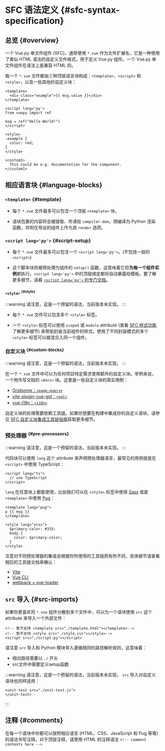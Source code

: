 # SFC 语法定义 {#sfc-syntax-specification}

## 总览 {#overview}

一个 Vue.py 单文件组件 (SFC)，通常使用 `*.vue` 作为文件扩展名，它是一种使用了类似 HTML 语法的自定义文件格式，用于定义 Vue.py 组件。一个 Vue.py 单文件组件在语法上是兼容 HTML 的。

每一个 `*.vue` 文件都由三种顶层语言块构成：`<template>`、`<script>` 和 `<style>`，以及一些其他的自定义块：

```vue
<template>
  <div class="example">{{ msg.value }}</div>
</template>

<script lang='py'>
from vuepy import ref

msg = ref("Hello World!")
</script>

<style>
.example {
  color: red;
}
</style>

<custom1>
  This could be e.g. documentation for the component.
</custom1>
```

## 相应语言块 {#language-blocks}

### `<template>` {#template}

- 每个 `*.vue` 文件最多可以包含一个顶层 `<template>` 块。

- 语块包裹的内容将会被提取、传递给 `compiler-dom`，预编译为 Python 渲染函数，并附在导出的组件上作为其 `render` 选项。

<!-- todo 暂不支持
### `<script>` {#script}

- 每个 `*.vue` 文件最多可以包含一个 `<script>` 块。(使用 [`<script setup>`](/api/sfc-script-setup) 的情况除外)

- 这个脚本代码块将作为 ES 模块执行。

- **默认导出**应该是 Vue 的组件选项对象，可以是一个对象字面量或是 [defineComponent](/api/general#definecomponent) 函数的返回值。
-->

### `<script lang='py'>` {#script-setup}

- 每个 `*.vue` 文件最多可以包含一个 `<script lang='py'>`。(不包括一般的 `<script>`)

- 这个脚本块将被预处理为组件的 `setup()` 函数，这意味着它将**为每一个组件实例**都执行。`<script lang='py'>` 中的顶层绑定都将自动暴露给模板。要了解更多细节，请看 [`<script lang='py'>` 的专门文档](/api/sfc-script-setup)。

### <sup class=''/> `<style>` <sup class="vt-badge dev-only" data-text="Reserved" /> {#style}

:::warning
请注意，这是一个预留的语法，当前版本未实现。
:::
<!-- end revered_text -->

- 每个 `*.vue` 文件可以包含多个 `<style>` 标签。

- 一个 `<style>` 标签可以使用 `scoped` 或 `module` attribute (查看 [SFC 样式功能](/api/sfc-css-features)了解更多细节) 来帮助封装当前组件的样式。使用了不同封装模式的多个 `<style>` 标签可以被混合入同一个组件。

### 自定义块 <sup class="vt-badge dev-only" data-text="Reserved" /> {#custom-blocks}

:::warning
请注意，这是一个预留的语法，当前版本未实现。
:::
<!-- end revered_text -->

在一个 `*.vue` 文件中可以为任何项目特定需求使用额外的自定义块。举例来说，一个用作写文档的 `<docs>` 块。这里是一些自定义块的真实用例：

- [Gridsome：`<page-query>`](https://gridsome.org/docs/querying-data/)
- [vite-plugin-vue-gql：`<gql>`](https://github.com/wheatjs/vite-plugin-vue-gql)
- [vue-i18n：`<i18n>`](https://github.com/intlify/bundle-tools/tree/main/packages/vite-plugin-vue-i18n#i18n-custom-block)

自定义块的处理需要依赖工具链。如果你想要在构建中集成你的自定义语块，请参见 [SFC 自定义块集成工具链指南](/guide/scaling-up/tooling#sfc-custom-block-integrations)获取更多细节。

<!-- todo 暂不支持
## 自动名称推导 {#automatic-name-inference}

SFC 在以下场景中会根据**文件名**自动推导其组件名：

- 开发警告信息中需要格式化组件名时；
- DevTools 中观察组件时；
- 递归组件自引用时。例如一个名为 `FooBar.vue` 的组件可以在模板中通过 `<FooBar/>` 引用自己。(同名情况下) 这比明确注册/导入的组件优先级低。
-->

## <sup class=''/> 预处理器 <sup class="vt-badge dev-only" data-text="Reserved" /> {#pre-processors}

:::warning
请注意，这是一个预留的语法，当前版本未实现。
:::
<!-- end revered_text -->

代码块可以使用 `lang` 这个 attribute 来声明预处理器语言，最常见的用例就是在 `<script>` 中使用 TypeScript：

```vue-html
<script lang="ts">
  // use TypeScript
</script>
```

`lang` 在任意块上都能使用，比如我们可以在 `<style>` 标签中使用 [Sass](https://sass-lang.com/) 或是 `<template>` 中使用 [Pug](https://pugjs.org/api/getting-started.html)：

```vue-html
<template lang="pug">
p {{ msg }}
</template>

<style lang="scss">
  $primary-color: #333;
  body {
    color: $primary-color;
  }
</style>
```

注意对不同预处理器的集成会根据你所使用的工具链而有所不同，具体细节请查看相应的工具链文档来确认：

- [Vite](https://cn.vitejs.dev/guide/features.html#css-pre-processors)
- [Vue CLI](https://cli.vuejs.org/zh/guide/css.html#%E9%A2%84%E5%A4%84%E7%90%86%E5%99%A8)
- [webpack + vue-loader](https://vue-loader.vuejs.org/zh/guide/pre-processors.html#%E4%BD%BF%E7%94%A8%E9%A2%84%E5%A4%84%E7%90%86%E5%99%A8)

## `src` 导入 {#src-imports}

如果你更喜欢将 `*.vue` 组件分散到多个文件中，可以为一个语块使用 `src` 这个 attribute 来导入一个外部文件：

```vue
<!-- 暂不支持 <template src="./template.html"></template>-->
<!-- 暂不支持 <style src="./style.css"></style>-->
<script src="./script.py"></script>
```

请注意 `src` 导入和 Python 模块导入遵循相同的路径解析规则，这意味着：

- 相对路径需要以 `./` 开头
- src文件中需要定义setup函数
<!-- todo 暂不支持
- 你也可以从 npm 依赖中导入资源
-->

<!-- todo 暂不支持
```vue
从所安装的 "todomvc-app-css" npm 包中导入一个文件
<style src="todomvc-app-css/index.css" />
```
-->

:::warning
请注意，这是一个预留的语法，当前版本未实现。
`src` 导入对自定义语块也同样适用：

```vue
<unit-test src="./unit-test.js">
</unit-test>
```
:::

## 注释 {#comments}

在每一个语块中你都可以按照相应语言 (HTML、CSS、JavaScript 和 Pug 等等) 的语法书写注释。对于顶层注释，请使用 HTML 的注释语法 `<!-- comment contents here -->`
